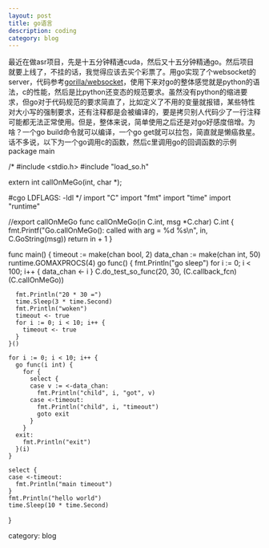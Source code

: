```yaml
---
layout: post
title: go语言
description: coding
category: blog
---
```


最近在做asr项目，先是十五分钟精通cuda，然后又十五分钟精通go。然后项目就要上线了，不挂的话，我觉得应该去买个彩票了。用go实现了个websocket的server，代码参考[gorilla/websocket](https://github.com/gorilla/websocket)，使用下来对go的整体感觉就是python的语法，c的性能，然后是比python还变态的规范要求。虽然没有python的缩进要求，但go对于代码规范的要求简直了，比如定义了不用的变量就报错，某些特性对大小写的强制要求，还有注释都是会被编译的，要是拷贝别人代码少了一行注释可能都无法正常使用。但是，整体来说，简单使用之后还是对go好感度倍增。为啥？一个go build命令就可以编译，一个go get就可以拉包，简直就是懒癌救星。话不多说，以下为一个go调用c的函数，然后c里调用go的回调函数的示例
  package main

  /*
  #include <stdio.h>
  #include "load_so.h"

  extern int callOnMeGo(int,  char *);

  #cgo LDFLAGS: -ldl
  */
  import "C"
  import "fmt"
  import "time"
  import "runtime"

  //export callOnMeGo
  func callOnMeGo(in C.int, msg *C.char) C.int {
    fmt.Printf("Go.callOnMeGo(): called with arg = %d %s\n", in, C.GoString(msg))
    return in + 1
  }

  func main() {
    timeout := make(chan bool, 2)
    data_chan := make(chan int, 50)
    runtime.GOMAXPROCS(4)
    go func() {
      fmt.Println("go sleep")
      for i := 0; i < 100; i++ {
        data_chan <- i
      }
      C.do_test_so_func(20, 30, (C.callback_fcn)(C.callOnMeGo))

      fmt.Println("20 * 30 =")
      time.Sleep(3 * time.Second)
      fmt.Println("woken")
      timeout <- true
      for i := 0; i < 10; i++ {
        timeout <- true
      }
    }()

    for i := 0; i < 10; i++ {
      go func(i int) {
        for {
          select {
          case v := <-data_chan:
            fmt.Println("child", i, "got", v)
          case <-timeout:
            fmt.Println("child", i, "timeout")
            goto exit
          }
        }
      exit:
        fmt.Println("exit")
      }(i)
    }

    select {
    case <-timeout:
      fmt.Println("main timeout")
    }
    fmt.Println("hello world")
    time.Sleep(10 * time.Second)
  }



category: blog
